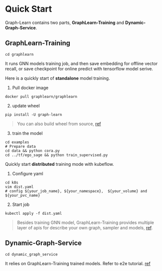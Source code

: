 # Quick Start
Graph-Learn contains two parts, **GraphLearn-Training** and **Dynamic-Graph-Service**.

## GraphLearn-Training

```
cd graphlearn
```

It runs GNN models training job, and then save embedding for offline vector recall, or save checkpoint for online predict with tensorflow model serive.

Here is a quickly start of **standalone** model training.

1. Pull docker image

```
docker pull graphlearn/graphlearn
```

2. update wheel

```
pip install -U graph-learn
```

> You can also build wheel from source, [ref](gl/install.md)

3. train the model

```
cd examples
# Prepare data
cd data && python cora.py
cd ../tf/ego_sage && python train_supervised.py
```

Quickly start **distributed** training mode with kubeflow.

1. Configure yaml

```
cd k8s
vim dist.yaml
# config ${your_job_name}, ${your_namespace},  ${your_volume} and ${your_pvc_name}
```

2. Start job

```
kubectl apply -f dist.yaml
```

>Besides training GNN model, GraphLearn-Training provides multiple layer of apis for describe your own graph, sampler and models, [ref](gl/quick_start.md).

## Dynamic-Graph-Service

```
cd dynamic_graph_service
```

It relies on GraphLearn-Training trained models.
Refer to e2e tutorial. [ref](tutorial.md)
